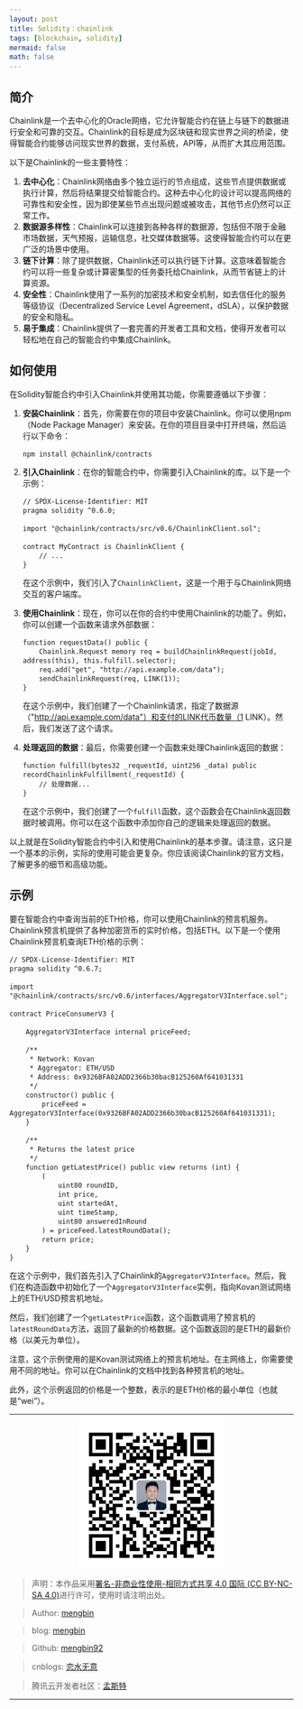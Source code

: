 ```yaml
---
layout: post
title: Solidity：chainlink
tags: [blockchain, solidity]
mermaid: false
math: false
---  
```


## 简介

Chainlink是一个去中心化的Oracle网络，它允许智能合约在链上与链下的数据进行安全和可靠的交互。Chainlink的目标是成为区块链和现实世界之间的桥梁，使得智能合约能够访问现实世界的数据，支付系统，API等，从而扩大其应用范围。

以下是Chainlink的一些主要特性：

1. **去中心化**：Chainlink网络由多个独立运行的节点组成，这些节点提供数据或执行计算，然后将结果提交给智能合约。这种去中心化的设计可以提高网络的可靠性和安全性，因为即使某些节点出现问题或被攻击，其他节点仍然可以正常工作。
2. **数据源多样性**：Chainlink可以连接到各种各样的数据源，包括但不限于金融市场数据，天气预报，运输信息，社交媒体数据等。这使得智能合约可以在更广泛的场景中使用。
3. **链下计算**：除了提供数据，Chainlink还可以执行链下计算。这意味着智能合约可以将一些复杂或计算密集型的任务委托给Chainlink，从而节省链上的计算资源。
4. **安全性**：Chainlink使用了一系列的加密技术和安全机制，如去信任化的服务等级协议（Decentralized Service Level Agreement，dSLA），以保护数据的安全和隐私。
5. **易于集成**：Chainlink提供了一套完善的开发者工具和文档，使得开发者可以轻松地在自己的智能合约中集成Chainlink。 

## 如何使用  

在Solidity智能合约中引入Chainlink并使用其功能，你需要遵循以下步骤：

1. **安装Chainlink**：首先，你需要在你的项目中安装Chainlink。你可以使用npm（Node Package Manager）来安装。在你的项目目录中打开终端，然后运行以下命令：

   ```
   npm install @chainlink/contracts
   ```

2. **引入Chainlink**：在你的智能合约中，你需要引入Chainlink的库。以下是一个示例：

   ```solidity
   // SPDX-License-Identifier: MIT
   pragma solidity ^0.6.0;

   import "@chainlink/contracts/src/v0.6/ChainlinkClient.sol";

   contract MyContract is ChainlinkClient {
       // ...
   }
   ```

   在这个示例中，我们引入了`ChainlinkClient`，这是一个用于与Chainlink网络交互的客户端库。

3. **使用Chainlink**：现在，你可以在你的合约中使用Chainlink的功能了。例如，你可以创建一个函数来请求外部数据：

   ```solidity
   function requestData() public {
       Chainlink.Request memory req = buildChainlinkRequest(jobId, address(this), this.fulfill.selector);
       req.add("get", "http://api.example.com/data");
       sendChainlinkRequest(req, LINK(1));
   }
   ```

   在这个示例中，我们创建了一个Chainlink请求，指定了数据源（"http://api.example.com/data"）和支付的LINK代币数量（1 LINK）。然后，我们发送了这个请求。

4. **处理返回的数据**：最后，你需要创建一个函数来处理Chainlink返回的数据：

   ```solidity
   function fulfill(bytes32 _requestId, uint256 _data) public recordChainlinkFulfillment(_requestId) {
       // 处理数据...
   }
   ```

   在这个示例中，我们创建了一个`fulfill`函数，这个函数会在Chainlink返回数据时被调用。你可以在这个函数中添加你自己的逻辑来处理返回的数据。

以上就是在Solidity智能合约中引入和使用Chainlink的基本步骤。请注意，这只是一个基本的示例，实际的使用可能会更复杂。你应该阅读Chainlink的官方文档，了解更多的细节和高级功能。

## 示例

要在智能合约中查询当前的ETH价格，你可以使用Chainlink的预言机服务。Chainlink预言机提供了各种加密货币的实时价格，包括ETH。以下是一个使用Chainlink预言机查询ETH价格的示例：

```solidity
// SPDX-License-Identifier: MIT
pragma solidity ^0.6.7;

import "@chainlink/contracts/src/v0.6/interfaces/AggregatorV3Interface.sol";

contract PriceConsumerV3 {

    AggregatorV3Interface internal priceFeed;

    /**
     * Network: Kovan
     * Aggregator: ETH/USD
     * Address: 0x9326BFA02ADD2366b30bacB125260Af641031331
     */
    constructor() public {
        priceFeed = AggregatorV3Interface(0x9326BFA02ADD2366b30bacB125260Af641031331);
    }

    /**
     * Returns the latest price
     */
    function getLatestPrice() public view returns (int) {
        (
            uint80 roundID, 
            int price,
            uint startedAt,
            uint timeStamp,
            uint80 answeredInRound
        ) = priceFeed.latestRoundData();
        return price;
    }
}
```

在这个示例中，我们首先引入了Chainlink的`AggregatorV3Interface`。然后，我们在构造函数中初始化了一个`AggregatorV3Interface`实例，指向Kovan测试网络上的ETH/USD预言机地址。

然后，我们创建了一个`getLatestPrice`函数，这个函数调用了预言机的`latestRoundData`方法，返回了最新的价格数据。这个函数返回的是ETH的最新价格（以美元为单位）。

注意，这个示例使用的是Kovan测试网络上的预言机地址。在主网络上，你需要使用不同的地址。你可以在Chainlink的文档中找到各种预言机的地址。

此外，这个示例返回的价格是一个整数，表示的是ETH价格的最小单位（也就是“wei”）。  

---

<div align="center">
  <img src="../img/qrcode_wechat.jpg" alt="孟斯特">
</div>

> 声明：本作品采用[署名-非商业性使用-相同方式共享 4.0 国际 (CC BY-NC-SA 4.0)](https://creativecommons.org/licenses/by-nc-sa/4.0/deed.zh)进行许可，使用时请注明出处。  

> Author: [mengbin](mengbin1992@outlook.com)  

> blog: [mengbin](https://mengbin.top)  

> Github: [mengbin92](https://mengbin92.github.io/)  

> cnblogs: [恋水无意](https://www.cnblogs.com/lianshuiwuyi/)  

> 腾讯云开发者社区：[孟斯特](https://cloud.tencent.com/developer/user/6649301)  

---
